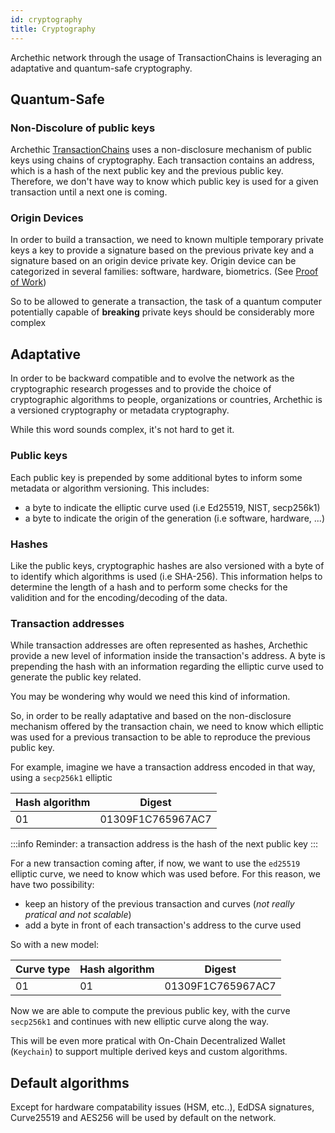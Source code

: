 ```yaml
---
id: cryptography
title: Cryptography
---
```


Archethic network through the usage of TransactionChains is leveraging an adaptative and quantum-safe cryptography.

## Quantum-Safe

### Non-Discolure of public keys

Archethic [TransactionChains](/learn/transaction-chain) uses a non-disclosure mechanism of public keys using chains of cryptography. 
Each transaction contains an address, which is a hash of the next public key and the previous public key.
Therefore, we don't have way to know which public key is used for a given transaction until a next one is coming.

### Origin Devices

In order to build a transaction, we need to known multiple temporary private keys a key to provide a signature based on the previous private key and a signature based on an origin device private key.
Origin device can be categorized in several families: software, hardware, biometrics. (See [Proof of Work](/learn/arch-consensus/proof-of-work))

So to be allowed to generate a transaction, the task of a quantum computer potentially capable of **breaking** private keys should be considerably more complex

## Adaptative

In order to be backward compatible and to evolve the network as the cryptographic research progesses and to provide the choice of cryptographic algorithms to people, organizations or countries, Archethic is a versioned cryptography or metadata cryptography.

While this word sounds complex, it's not hard to get it.

### Public keys

Each public key is prepended by some additional bytes to inform some metadata or algorithm versioning.
This includes:
- a byte to indicate the elliptic curve used (i.e Ed25519, NIST, secp256k1)
- a byte to indicate the origin of the generation (i.e software, hardware, ...)

### Hashes

Like the public keys, cryptographic hashes are also versioned with a byte of to identify which algorithms is used (i.e SHA-256).
This information helps to determine the length of a hash and to perform some checks for the validition and for the encoding/decoding of the data.

### Transaction addresses

While transaction addresses are often represented as hashes, Archethic provide a new level of information inside the transaction's address. A byte is prepending the hash with an information regarding the elliptic curve used to generate the public key related.

You may be wondering why would we need this kind of information.

So, in order to be really adaptative and based on the non-disclosure mechanism offered by the transaction chain, we need to know which elliptic was used for a previous transaction to be able to reproduce the previous public key.

For example, imagine we have a transaction address encoded in that way, using a `secp256k1` elliptic

| Hash algorithm | Digest |
|-|-|
| 01 | 01309F1C765967AC7 | 

:::info
Reminder: a transaction address is the hash of the next public key
:::

For a new transaction coming after, if now, we want to use the `ed25519` elliptic curve, we need to know which was used before. For this reason, we have two possibility:
- keep an history of the previous transaction and curves (*not really pratical and not scalable*)
- add a byte in front of each transaction's address to the curve used

So with a new model:

| Curve type | Hash algorithm | Digest | 
|-|-|-|
| 01 | 01 | 01309F1C765967AC7 |

Now we are able to compute the previous public key, with the curve `secp256k1` and continues with new elliptic curve along the way.

This will be even more pratical with On-Chain Decentralized Wallet (`Keychain`) to support multiple derived keys and custom algorithms.

## Default algorithms

Except for hardware compatability issues (HSM, etc..), EdDSA signatures, Curve25519 and AES256 will be used by default on the network.
